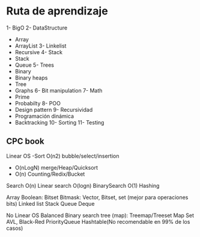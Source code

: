 # Ruta de aprendizaje

1- BigO
2- DataStructure
  - Array 
  - ArrayList
3- Linkelist
  - Recursive
4- Stack
  - Stack
  - Queue
5- Trees
  - Binary
  - Binary heaps
  - Tree
  - Graphs
6- Bit manipulation
7- Math
  - Prime
  - Probabilty
8- POO
  - Design pattern
9- Recursividad
  - Programación dinámica
  - Backtracking
10- Sorting
11- Testing

## CPC book
Linear OS
-Sort O(n2) bubble/select/insertion
- O(nLogN) merge/Heap/Quicksort
- O(n) Counting/Redix/Bucket
  
Search
O(n) Linear search
O(logn) BinarySearch
O(1) Hashing

Array Boolean: Bitset
Bitmask: Vector, Bitset, set<int> (mejor para operaciones bits)
Linked list 
Stack
Queue
Deque

No Linear OS
Balanced Binary search tree (map): Treemap/Treeset
Map
Set
AVL, Black-Red
PriorityQueue
Hashtable(No recomendable en 99% de los casos)



